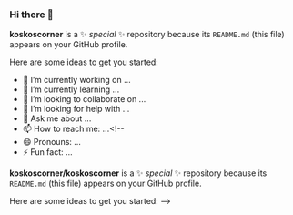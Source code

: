### Hi there 👋

**koskoscorner** is a ✨ _special_ ✨ repository because its `README.md` (this file) appears on your GitHub profile.

Here are some ideas to get you started:

- 🔭 I’m currently working on ...
- 🌱 I’m currently learning ...
- 👯 I’m looking to collaborate on ...
- 🤔 I’m looking for help with ...
- 💬 Ask me about ...
- 📫 How to reach me: ...<!--
- 😄 Pronouns: ...
- ⚡ Fun fact: ...

**koskoscorner/koskoscorner** is a ✨ _special_ ✨ repository because its `README.md` (this file) appears on your GitHub profile.

Here are some ideas to get you started:
-->
